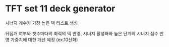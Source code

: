 # TFT set 11 deck generator
시너지 계수가 가장 높은 덱 리스트 생성

뒤집개 여부와 갯수마다의 최적의 덱 반영,
시너지 활성화와 높은 단계의 시너지 점수 반영 가중치에 대한 개선 예정 (ex.10신화)
